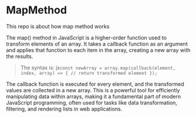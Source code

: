 # MapMethod
This repo is about how map method works

The map() method in JavaScript is a higher-order function used to transform elements of an array. 
It takes a callback function as an argument and applies that function to each item in the array, creating a new array with the results. 

> The syntax is:
>js``` const newArray = array.map(callback(element, index, array) => {
  // return transformed element
}); ```

The callback function is executed for every element, and the transformed values are collected in a new array. 
This is a powerful tool for efficiently manipulating data within arrays, making it a fundamental part of modern JavaScript programming,
often used for tasks like data transformation, filtering, and rendering lists in web applications.
